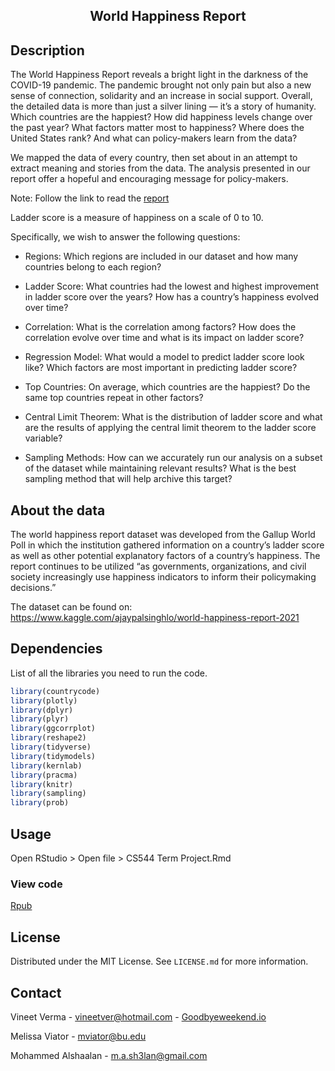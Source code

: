 <h2 align="center">World Happiness Report</h2>


## Description

The World Happiness Report reveals a bright light in the darkness of the COVID-19 pandemic. The pandemic brought not only pain but also a new sense of connection, solidarity and an increase in social support. Overall, the detailed data is more than just a silver lining — it’s a story of humanity. Which countries are the happiest? How did happiness levels change over the past year? What factors matter most to happiness? Where does the United States rank? And what can policy-makers learn from the data?

We mapped the data of every country, then set about in an attempt to extract meaning and stories from the data. The analysis presented in our report offer a hopeful and encouraging message for policy-makers.

Note: Follow the link to read the [report](https://rpubs.com/vineetver/931395)

Ladder score is a measure of happiness on a scale of 0 to 10.

Specifically, we wish to answer the following questions:

- Regions: Which regions are included in our dataset and how many countries belong to each region?

- Ladder Score: What countries had the lowest and highest improvement in ladder score over the years? How has a country’s happiness evolved over time?

- Correlation: What is the correlation among factors? How does the correlation evolve over time and what is its impact on ladder score?

- Regression Model: What would a model to predict ladder score look like? Which factors are most important in predicting ladder score?

- Top Countries: On average, which countries are the happiest? Do the same top countries repeat in other factors?

- Central Limit Theorem: What is the distribution of ladder score and what are the results of applying the central limit theorem to the ladder score variable?

- Sampling Methods: How can we accurately run our analysis on a subset of the dataset while maintaining relevant results? What is the best sampling method that will help archive this target?


## About the data

The world happiness report dataset was developed from the Gallup World Poll in which the institution gathered information on a country’s ladder score as well as other potential explanatory factors of a country’s happiness. The report continues to be utilized “as governments, organizations, and civil society increasingly use happiness indicators to inform their policymaking decisions.”

The dataset can be found on: https://www.kaggle.com/ajaypalsinghlo/world-happiness-report-2021

## Dependencies

List of all the libraries you need to run the code.

  ```r
  library(countrycode)
library(plotly)
library(dplyr)
library(plyr)
library(ggcorrplot)
library(reshape2)
library(tidyverse)
library(tidymodels)
library(kernlab)
library(pracma)
library(knitr)
library(sampling)
library(prob)
  ```

## Usage

Open RStudio > Open file > CS544 Term Project.Rmd

### View code

[Rpub](https://rpubs.com/vineetver/864822)

## License

Distributed under the MIT License. See `LICENSE.md` for more information.


## Contact

Vineet Verma - vineetver@hotmail.com - [Goodbyeweekend.io](https://www.goodbyeweekend.io/)

Melissa Viator - mviator@bu.edu

Mohammed Alshaalan - m.a.sh3lan@gmail.com
